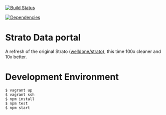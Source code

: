 [![Build Status](https://travis-ci.org/WellDone/strato2.svg)](https://travis-ci.org/WellDone/strato2)

[![Dependencies](https://david-dm.org/WellDone/strato2.svg)](https://david-dm.org/WellDone/strato2)

Strato Data portal
=======
A refresh of the original Strato ([welldone/strato](http://github.com/WellDone/Strato)), this time 100x cleaner and 10x better.

# Development Environment

```console
$ vagrant up
$ vagrant ssh
$ npm install
$ npm test
$ npm start
```

